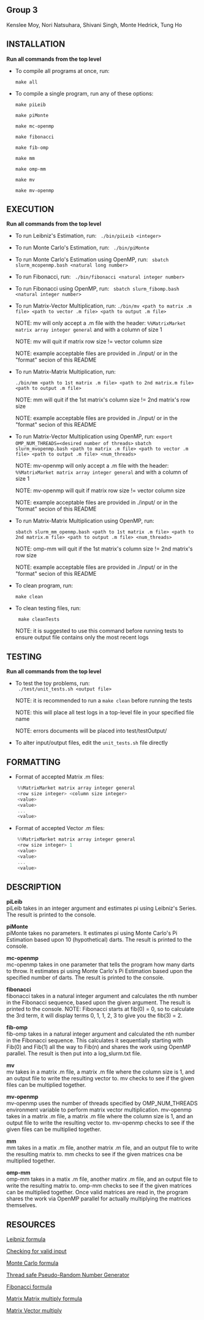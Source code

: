 ## Group 3 <br />
Kenslee Moy, Nori Natsuhara, Shivani Singh, Monte Hedrick, Tung Ho

## INSTALLATION <br />
**Run all commands from the top level**

* To compile all programs at once, run:

    `make all`

* To compile a single program, run any of these options:

    `make piLeib`
	
    `make piMonte`

    `make mc-openmp`
	
    `make fibonacci`

    `make fib-omp`
	
    `make mm`

    `make omp-mm`
	
    `make mv`

    `make mv-openmp`

## EXECUTION <br />
**Run all commands from the top level**

* To run Leibniz's Estimation, run:
   ` ./bin/piLeib <integer>`

* To run Monte Carlo's Estimation, run:
   ` ./bin/piMonte`

* To run Monte Carlo's Estimation using OpenMP, run:
   ` sbatch slurm_mcopenmp.bash <natural long number>`

* To run Fibonacci, run:
   ` ./bin/fibonacci <natural integer number>`

* To run Fibonacci using OpenMP, run:
    ` sbatch slurm_fibomp.bash <natural integer number>`

* To run Matrix-Vector Multiplication, run:
    `./bin/mv <path to matrix .m file> <path to vector .m file> <path to output .m file>`
	
	NOTE: mv will only accept a .m file with the header:
        `%%MatrixMarket matrix array integer general`
    and with a column of size 1

    NOTE: mv will quit if matrix row size != vector column size

    NOTE: example acceptable files are provided in ./input/ or in the "format" secion of this README
    

* To run Matrix-Matrix Multiplication, run:

    `./bin/mm <path to 1st matrix .m file> <path to 2nd matrix.m file> <path to output .m file>`

    NOTE: mm will quit if the 1st matrix's column size != 2nd matrix's row size

    NOTE: example acceptable files are provided in ./input/ or in the "format" secion of this README
    
* To run Matrix-Vector Multiplication using OpenMP, run:
    `export OMP_NUM_THREADS=<desired number of threads>`
    `sbatch slurm_mvopenmp.bash <path to matrix .m file> <path to vector .m file> <path to output .m file> <num_threads>`
	
	NOTE: mv-openmp will only accept a .m file with the header:
        `%%MatrixMarket matrix array integer general`
    and with a column of size 1

    NOTE: mv-openmp will quit if matrix row size != vector column size

    NOTE: example acceptable files are provided in ./input/ or in the "format" secion of this README

* To run Matrix-Matrix Multiplication using OpenMP, run:

    `sbatch slurm_mm_openmp.bash <path to 1st matrix .m file> <path to 2nd matrix.m file> <path to output .m file> <num_threads>`

    NOTE: omp-mm will quit if the 1st matrix's column size != 2nd matrix's row size

    NOTE: example acceptable files are provided in ./input/ or in the "format" secion of this README

* To clean program, run:

    `make clean`

* To clean testing files, run:

   ` make cleanTests`

    NOTE: it is suggested to use this command before running tests to ensure output file contains 
        only the most recent logs

## TESTING <br />
**Run all commands from the top level**

* To test the toy problems, run: <br />
   ` ./test/unit_tests.sh <output file>`

   NOTE: it is recommended to run a `make clean` before running the tests

   NOTE: this will place all test logs in a top-level file in your specified file name

   NOTE: errors documents will be placed into test/testOutput/

* To alter input/output files, edit the `unit_tests.sh` file directly

## FORMATTING <br />
* Format of accepted Matrix .m files:
```c
    %%MatrixMarket matrix array integer general
    <row size integer> <column size integer>
    <value>
    <value>
    ...
    <value>
```

* Format of accepted Vector .m files:
```c
    %%MatrixMarket matrix array integer general
    <row size integer> 1
    <value>
    <value>
    ...
    <value>
```

## DESCRIPTION <br />
**piLeib** <br />
piLeib takes in an integer argument and estimates pi using Leibniz's Series. 
The result is printed to the console.

**piMonte** <br />
piMonte takes no parameters. It estimates pi using Monte Carlo's Pi
Estimation based upon 10 (hypothetical) darts. The result is printed to
the console.

**mc-openmp** <br />
mc-openmp takes in one parameter that tells the program how many darts to throw.
It estimates pi using Monte Carlo's Pi Estimation based upon the specified number
of darts. The result is printed to the console.

**fibonacci** <br />
fibonacci takes in a natural integer argument and calculates the nth
number in the Fibonacci sequence, based upon the given argument. The result
is printed to the console. 
NOTE: Fibonacci starts at fib(0) = 0, so to calculate the 
3rd term, it will display terms 0, 1, 1, 2, 3 to give you the fib(3) = 2.

**fib-omp** <br />
fib-omp takes in a natural integer argument and calculated the nth number in
the Fibonacci sequence. This calculates it sequentially starting with Fib(0)
and Fib(1) all the way to Fib(n) and shares the work using OpenMP parallel.
The result is then put into a log_slurm.txt file.

**mv** <br />
mv takes in a matrix .m file, a matrix .m file where the column size is 1, 
and an output file to write the resulting vector to. mv checks to see if the
given files can be multiplied together.

**mv-openmp** <br />
mv-openmp uses the number of threads specified by OMP_NUM_THREADS environment variable
to perform matrix vector multiplication. mv-openmp takes in a matrix .m file, a matrix 
.m file where the column size is 1, and an output file to write the resulting vector to.
mv-openmp checks to see if the given files can be multiplied together.

**mm** <br />
mm takes in a matix .m file, another matrix .m file, and an output file to
write the resulting matrix to. mm checks to see if the given matrices cna be
multiplied together.

**omp-mm** <br />
omp-mm takes in a matix .m file, another matirx .m file, and an output file to
write the resulting matrix to. omp-mm checks to see if the given matrices can be
multiplied together. Once valid matrices are read in, the program shares the work
via OpenMP parallel for actually multiplying the matrices themselves.

## RESOURCES <br />
[Leibniz formula](https://stackoverflow.com/questions/18036367/leibniz-formula-for-%CF%80-is-this-any-good-python "Leibniz formula")

[Checking for valid input](https://stackoverflow.com/questions/17292545/how-to-check-if-the-input-is-a-number-or-not-in-c "Checking for valid input")

[Monte Carlo formula](https://www.geeksforgeeks.org/estimating-value-pi-using-monte-carlo/ "Monte Carlo formula")

[Thread safe Pseudo-Random Number Generator](https://linux.die.net/man/3/rand_r "rand_r")

[Fibonacci formula](https://www.programiz.com/c-programming/examples/fibonacci-series "Fibonacci formula")

[Matrix Matrix multiply formula](https://www.programiz.com/python-programming/examples/multiply-matrix "Matrix Matrix multiply formula")

[Matrix Vector multiply](https://mathinsight.org/matrix_vector_multiplication "Matrix Vector multiply")

